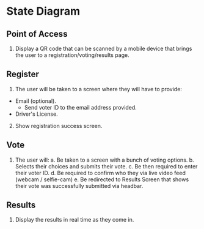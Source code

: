 # State Diagram

## Point of Access

1. Display a QR code that can be scanned by a mobile device that brings the user to a registration/voting/results page.

## Register

1. The user will be taken to a screen where they will have to provide:
  - Email (optional).
    - Send voter ID to the email address provided.
  - Driver's License.
2. Show registration success screen.

## Vote

1. The user will:
  a. Be taken to a screen with a bunch of voting options.
  b. Selects their choices and submits their vote.
  c. Be then required to enter their voter ID.
  d. Be required to confirm who they via live video feed (webcam / selfie-cam) 
  e. Be redirected to Results Screen that shows their vote was successfully submitted via headbar.

## Results

1. Display the results in real time as they come in.
